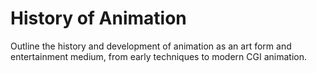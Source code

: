 # History of Animation

Outline the history and development of animation as an art form and entertainment medium, from early techniques to modern CGI animation.